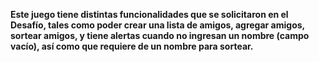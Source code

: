 **Este juego tiene distintas funcionalidades que se solicitaron en el Desafío, tales como poder crear una lista de amigos, agregar amigos, sortear amigos, y tiene alertas cuando no ingresan un nombre (campo vacío), así como que requiere de un nombre para sortear.**
